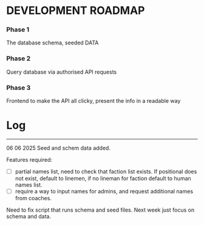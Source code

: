 # DEVELOPMENT ROADMAP

### Phase 1
The database schema, seeded DATA

### Phase 2
Query database via authorised API requests

### Phase 3
Frontend to make the API all clicky, present the info in a readable way

# Log

---
06 06 2025
Seed and schem data added.

Features required:
- [ ] partial names list, need to check that faction list exists. If positional does not exist, default to linemen, if no lineman for faction default to human names list.
- [ ] require a way to input names for admins, and request additional names from coaches.

Need to fix script that runs schema and seed files.
Next week just focus on schema and data.
